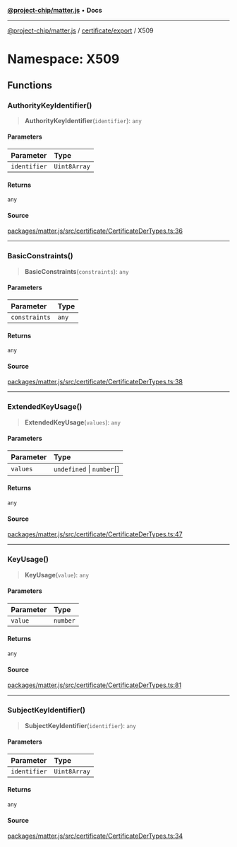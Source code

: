 [**@project-chip/matter.js**](../../../../README.md) • **Docs**

***

[@project-chip/matter.js](../../../../modules.md) / [certificate/export](../../README.md) / X509

# Namespace: X509

## Functions

### AuthorityKeyIdentifier()

> **AuthorityKeyIdentifier**(`identifier`): `any`

#### Parameters

| Parameter | Type |
| :------ | :------ |
| `identifier` | `Uint8Array` |

#### Returns

`any`

#### Source

[packages/matter.js/src/certificate/CertificateDerTypes.ts:36](https://github.com/project-chip/matter.js/blob/7a8cbb56b87d4ccf34bec5a9a95ab40a1711324f/packages/matter.js/src/certificate/CertificateDerTypes.ts#L36)

***

### BasicConstraints()

> **BasicConstraints**(`constraints`): `any`

#### Parameters

| Parameter | Type |
| :------ | :------ |
| `constraints` | `any` |

#### Returns

`any`

#### Source

[packages/matter.js/src/certificate/CertificateDerTypes.ts:38](https://github.com/project-chip/matter.js/blob/7a8cbb56b87d4ccf34bec5a9a95ab40a1711324f/packages/matter.js/src/certificate/CertificateDerTypes.ts#L38)

***

### ExtendedKeyUsage()

> **ExtendedKeyUsage**(`values`): `any`

#### Parameters

| Parameter | Type |
| :------ | :------ |
| `values` | `undefined` \| `number`[] |

#### Returns

`any`

#### Source

[packages/matter.js/src/certificate/CertificateDerTypes.ts:47](https://github.com/project-chip/matter.js/blob/7a8cbb56b87d4ccf34bec5a9a95ab40a1711324f/packages/matter.js/src/certificate/CertificateDerTypes.ts#L47)

***

### KeyUsage()

> **KeyUsage**(`value`): `any`

#### Parameters

| Parameter | Type |
| :------ | :------ |
| `value` | `number` |

#### Returns

`any`

#### Source

[packages/matter.js/src/certificate/CertificateDerTypes.ts:81](https://github.com/project-chip/matter.js/blob/7a8cbb56b87d4ccf34bec5a9a95ab40a1711324f/packages/matter.js/src/certificate/CertificateDerTypes.ts#L81)

***

### SubjectKeyIdentifier()

> **SubjectKeyIdentifier**(`identifier`): `any`

#### Parameters

| Parameter | Type |
| :------ | :------ |
| `identifier` | `Uint8Array` |

#### Returns

`any`

#### Source

[packages/matter.js/src/certificate/CertificateDerTypes.ts:34](https://github.com/project-chip/matter.js/blob/7a8cbb56b87d4ccf34bec5a9a95ab40a1711324f/packages/matter.js/src/certificate/CertificateDerTypes.ts#L34)
